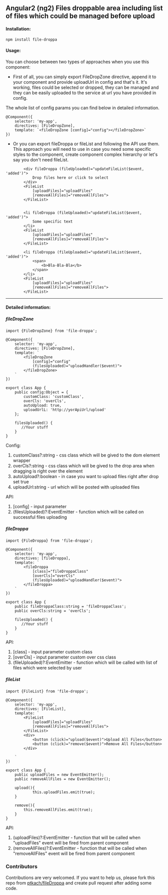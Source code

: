 ## Angular2 (ng2) Files droppable area including list of files which could be managed before upload

#### Installation:

```
npm install file-droppa
```

#### Usage:

You can choose between two types of approaches when you use this component:

- First of all, you can simply export FileDropZone directive, append it to your component and provide uploadUrl in config and that's it. 
  It's working, files could be selected or dropped, they can be managed and they can be easily uploaded to the service at url you have provided in config.

The whole list of config params you can find below in detailed information. 

```
@Component({
    selector: 'my-app',
    directives: [FileDropZone],
    template: `<fileDropZone [config]="config"></fileDropZone>`
}) 
```

- Or you can export fileDroppa or fileList and following the API use them. 
  This approach you will need to use in case you need some specific styles to the component, create component complex hierarchy or let's say you don't need fileList.

```
        <div fileDroppa (fileUploaded)="updateFileList($event, 'added')">
            Drop files here or click to select
        </div>
        <FileList
            [uploadFiles]="uploadFiles"
            [removeAllFiles]="removeAllFiles">
        </FileList>
        
```
```
        <li fileDroppa (fileUploaded)="updateFileList($event, 'added')">
            Some specific text
        </li>
        <FileList
            [uploadFiles]="uploadFiles"
            [removeAllFiles]="removeAllFiles">
        </FileList>

```        
```
        <li fileDroppa (fileUploaded)="updateFileList($event, 'added')">
            <span>
                <b>Bla-Bla-Bla</b>
            </span>
        </li>
        <FileList
            [uploadFiles]="uploadFiles"
            [removeAllFiles]="removeAllFiles">
        </FileList>
``` 
---------

#### Detailed information:

##### fileDropZone

```
import {FileDropZone} from 'file-droppa';

@Component({
    selector: 'my-app',
    directives: [FileDropZone],
    template: `
        <fileDropZone 
            [config]="config"
            (filesUploaded)="uploadHandler($event)">
        </fileDropZone>
    `
})

export class App {
    public config:Object = {
        customClass: 'customClass',
        overCls: 'overCls',
        autoUpload: true, 
        uploadUrlL: 'http://yorApiUrl/upload'
    };
    
    filesUploaded() {
       //Your stuff
    }
}
```
Config:

1. customClass?:string - css class which will be gived to the dom element wrapper
2. overCls?:string - css class which will be gived to the drop area when dragging is right over the element
3. autoUpload?:boolean - in case you want to upload files right after drop set true
4. uploadUrl:string - url which will be posted with uploaded files


API:

1. [config] - input parameter
2. (filesUploaded)?:EventEmitter - function which will be called on successful files uploading


##### fileDroppa

```
import {FileDroppa} from 'file-droppa';

@Component({
    selector: 'my-app',
    directives: [fileDroppa],
    template: `
        <fileDroppa 
            [class]="fileDroppaClass"
            [overCls]="overCls"
            (filesUploaded)="uploadHandler($event)">
        </fileDroppa>
    `
})

export class App {
    public fileDroppaClass:string = 'fileDroppaClass';
    public overCls:string = 'overCls';
    
    filesUploaded() {
       //Your stuff
    }
}
```

API:

1. [class] - input parameter custom class
2. [overCls] - input parameter custom over css class
3. (fileUploaded)?:EventEmitter - function which will be called with list of files which were selected by user



##### fileList


```
import {FileList} from 'file-droppa';

@Component({
    selector: 'my-app',
    directives: [FileList],
    template: `
        <FileList
            [uploadFiles]="uploadFiles"
            [removeAllFiles]="removeAllFiles">
        </FileList>
        <div>
            <button (click)="upload($event)">Upload All Files</button>
            <button (click)="remove($event)">Remove All Files</button>
        </div>

    `
})

export class App {
    public uploadFiles = new EventEmitter();
    public removeAllFiles = new EventEmitter();
    
    upload(){
            this.uploadFiles.emit(true);
    }

    remove(){
        this.removeAllFiles.emit(true);
    }    
}
```

API:

1. (uploadFiles)?:EventEmitter - function that will be called when "uploadFiles" event will be fired from parent component
2. (removeAllFiles)?:EventEmitter - function that will be called when "removeAllFiles" event will be fired from parent component

 
### Contributors
Contributions are very welcomed.
If you want to help us, please fork this repo from [ptkach/fileDroppa](ptkach/fileDroppa) and create pull request after adding some code.